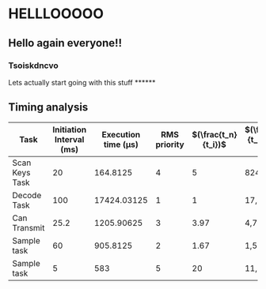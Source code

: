 # HELLLOOOOO
## Hello again everyone!!
### Tsoiskdncvo
Lets actually start going with this stuff ******



## Timing analysis
| Task   | Initiation Interval (ms) |Execution time (μs)| RMS priority | $(\frac{t_n}{t_i})$ | $(\frac{t_n}{t_i})*T_i$ (μs)| $(\frac{T_i}{t_i})$ (%)|
| ----------------| -------------------------|-------------------|--------------|-------|-------------------------------------------------| ----|
| Scan Keys Task  | 20   | 164.8125          | 4  | 5     | 824.06   | 0.824 | 
| Decode Task     | 100 | 17424.03125       | 1    | 1     | 17,424.03| 17.42|
| Can Transmit    | 25.2  | 1205.90625        | 3       | 3.97  | 4,785.34  | 4.79 |
| Sample task     | 60  | 905.8125          | 2     | 1.67  | 1,509.69   | 1.51|
| Sample task     | 5  | 583               | 5   | 20    | 11,660  | 11.66|
